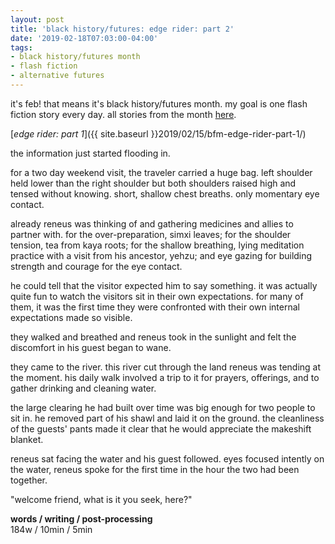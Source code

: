 ```yaml
---
layout: post
title: 'black history/futures: edge rider: part 2'
date: '2019-02-18T07:03:00-04:00'
tags:
- black history/futures month
- flash fiction
- alternative futures
--- 
```


<p class="message">it's feb! that means it's black history/futures month. my goal is one flash fiction story every day. all stories from the month <a href="{{ site.baseurl }}tags/#black%20history/futures%20month-ref">here</a>.</p>

[_edge rider: part 1_]({{ site.baseurl }}2019/02/15/bfm-edge-rider-part-1/)

the information just started flooding in. 

for a two day weekend visit, the traveler carried a huge bag. left shoulder held lower than the right shoulder but both shoulders raised high and tensed without knowing. short, shallow chest breaths. only momentary eye contact. 

already reneus was thinking of and gathering medicines and allies to partner with. for the over-preparation, simxi leaves; for the shoulder tension, tea from kaya roots; for the shallow breathing, lying meditation practice with a visit from his ancestor, yehzu; and eye gazing for building strength and courage for the eye contact. 

he could tell that the visitor expected him to say something. it was actually quite fun to watch the visitors sit in their own expectations. for many of them, it was the first time they were confronted with their own internal expectations made so visible. 

they walked and breathed and reneus took in the sunlight and felt the discomfort in his guest began to wane. 

they came to the river. this river cut through the land reneus was tending at the moment. his daily walk involved a trip to it for prayers, offerings, and to gather drinking and cleaning water. 

the large clearing he had built over time was big enough for two people to sit in. he removed part of his shawl and laid it on the ground. the cleanliness of the guests' pants made it clear that he would appreciate the makeshift blanket. 

reneus sat facing the water and his guest followed. eyes focused intently on the water, reneus spoke for the first time in the hour the two had been together. 

"welcome friend, what is it you seek, here?"

<!-- hyperlink bank -->


<!-- &#042; = asterisk -->
<!-- &#039; = single quote '-->

**words / writing / post-processing**  
184w / 10min / 5min